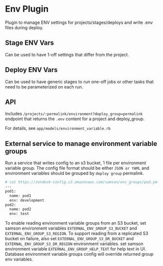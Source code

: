 # Env Plugin

Plugin to manage ENV settings for projects/stages/deploys and write .env files during deploy.

## Stage ENV Vars

Can be used to have 1-off settings that differ from the project.

## Deploy ENV Vars

Can be used to have generic stages to run one-off jobs or other tasks that need to be parameterized on each run.

## API

Includes `/projects/:permalink/environment?deploy_group=permalink` endpoint that returns the `.env` content
for a project and deploy_group.

For details, see `app/models/environment_variable.rb`

## External service to manage environment variable groups

Run a service that writes config to an s3 bucket, 1 file per environment variable group.
The config file format should be either `JSON or YAML` and environment variables should be grouped by `deploy group` permalink.
```bash
# cat https://zendesk-config.s3.amazonaws.com/samson/env_groups/pod.yml?versionId=123H
---
pod1:
  name: pod1
  env: development
pod2:
  name: pod2
  env: test
```

To enable reading environment variable groups from an S3 bucket,
set samson environment variables `EXTERNAL_ENV_GROUP_S3_BUCKET` and `EXTERNAL_ENV_GROUP_S3_REGION`.
To support reading from a replicated S3 bucket on failure, also set `EXTERNAL_ENV_GROUP_S3_DR_BUCKET`
and `EXTERNAL_ENV_GROUP_S3_DR_REGION` environment variables.
set samson environment variable `EXTERNAL_ENV_GROUP_HELP_TEXT` for help text in UI.
Database environment variable groups config will override returned group env variables.
